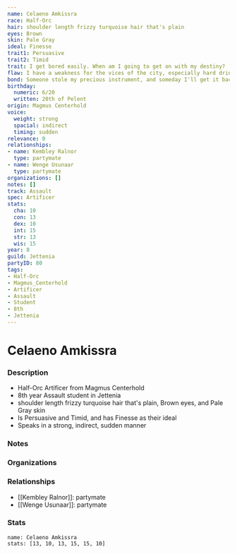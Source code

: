 ```yaml
---
name: Celaeno Amkissra
race: Half-Orc
hair: shoulder length frizzy turquoise hair that's plain
eyes: Brown
skin: Pale Gray
ideal: Finesse
trait1: Persuasive
trait2: Timid
trait: I get bored easily. When am I going to get on with my destiny?
flaw: I have a weakness for the vices of the city, especially hard drink.
bond: Someone stole my precious instrument, and someday I'll get it back.
birthday:
  numeric: 6/20
  written: 20th of Pelent
origin: Magmus Centerhold
voice:
  weight: strong
  spacial: indirect
  timing: sudden
relevance: 0
relationships:
- name: Kembley Ralnor
  type: partymate
- name: Wenge Usunaar
  type: partymate
organizations: []
notes: []
track: Assault
spec: Artificer
stats:
  cha: 10
  con: 13
  dex: 10
  int: 15
  str: 13
  wis: 15
year: 8
guild: Jettenia
partyID: 80
tags:
- Half-Orc
- Magmus_Centerhold
- Artificer
- Assault
- Student
- 8th
- Jettenia
---
```

# Celaeno Amkissra
### Description
- Half-Orc Artificer from Magmus Centerhold
- 8th year Assault student in Jettenia
- shoulder length frizzy turquoise hair that's plain, Brown eyes, and Pale Gray skin
- Is Persuasive and Timid, and has Finesse as their ideal
- Speaks in a strong, indirect, sudden manner

### Notes

### Organizations

### Relationships
- [[Kembley Ralnor]]: partymate
- [[Wenge Usunaar]]: partymate

### Stats
```statblock
name: Celaeno Amkissra
stats: [13, 10, 13, 15, 15, 10]
```